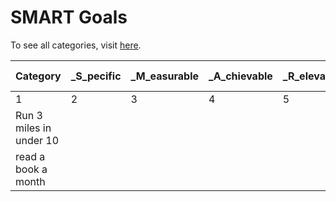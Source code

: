 # SMART Goals

To see all categories, visit [here](https://app.gitbook.com/@adnanquisar/s/wiki/categories-of-life).

| Category | _**S**_pecific | _**M**_easurable | _**A**_chievable | _**R**_elevant | _**T**_ime Based |
| :--- | :--- | :--- | :--- | :--- | :--- |
| 1 | 2 | 3 | 4 | 5 | 6 |
| Run 3 miles in under 10 |  |  |  |  |  |
| read a book a month |  |  |  |  |  |



